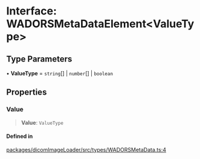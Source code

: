 # Interface: WADORSMetaDataElement\<ValueType\>

## Type Parameters

• **ValueType** = `string`[] \| `number`[] \| `boolean`

## Properties

### Value

> **Value**: `ValueType`

#### Defined in

[packages/dicomImageLoader/src/types/WADORSMetaData.ts:4](https://github.com/cornerstonejs/cornerstone3D/blob/5addf8e516390235f8a3d16ccc818957013f098f/packages/dicomImageLoader/src/types/WADORSMetaData.ts#L4)
